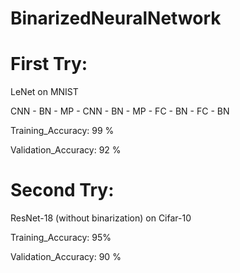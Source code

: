 # BinarizedNeuralNetwork

# First Try:

LeNet on MNIST 

CNN - BN - MP - CNN - BN - MP - FC - BN - FC - BN

Training_Accuracy: 99 %

Validation_Accuracy: 92 %

# Second Try:

ResNet-18 (without binarization) on Cifar-10

Training_Accuracy: 95%

Validation_Accuracy: 90 %



